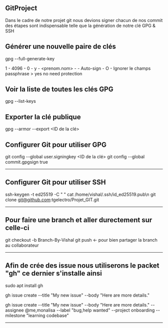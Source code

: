 ## GitProject

Dans le cadre de notre projet git nous devions signer chacun de nos commit des étapes sont indispensable telle que la génération de notre clé GPG & SSH

## Générer une nouvelle paire de clés
gpg --full-generate-key

1 - 4096 - 0 - y - <prenom.nom> - <mail git> - Auto-sign - O - Ignorer le champs passphrase > yes no need protection

## Voir la liste de toutes les clés GPG
gpg --list-keys

## Exporter la clé publique
gpg --armor --export <ID de la clé>

## Configurer Git pour utiliser GPG
git config --global user.signingkey <ID de la clé>
git config --global commit.gpgsign true

---------------------

## Configurer Git pour utiliser SSH

ssh-keygen -t ed25519  -C " "
cat /home/vishal/.ssh/id_ed25519.pub\n
git clone git@github.com:tgelectro/Projet_GIT.git

---------------------

## Pour faire une branch et aller durectement sur celle-ci

git checkout -b Branch-By-Vishal
git push <- pour bien partager la branch au collaborateur

---------------------

## Afin de crée des issue nous utiliserons le packet "gh" ce dernier s'installe ainsi

sudo apt install gh

gh issue create --title "My new issue" --body "Here are more details."

gh issue create --title "My new issue" --body "Here are more details." --assignee @me,monalisa --label "bug,help wanted" --project onboarding --milestone "learning codebase"

---------------------

